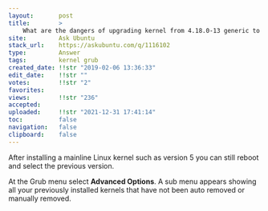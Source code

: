```yaml
---
layout:       post
title:        >
    What are the dangers of upgrading kernel from 4.18.0-13 generic to 5?
site:         Ask Ubuntu
stack_url:    https://askubuntu.com/q/1116102
type:         Answer
tags:         kernel grub
created_date: !!str "2019-02-06 13:36:33"
edit_date:    !!str ""
votes:        !!str "2"
favorites:    
views:        !!str "236"
accepted:     
uploaded:     !!str "2021-12-31 17:41:14"
toc:          false
navigation:   false
clipboard:    false
---
```


After installing a mainline Linux kernel such as version 5 you can still reboot and select the previous version.

At the Grub menu select **Advanced Options**. A sub menu appears showing all your previously installed kernels that have not been auto removed or manually removed.
